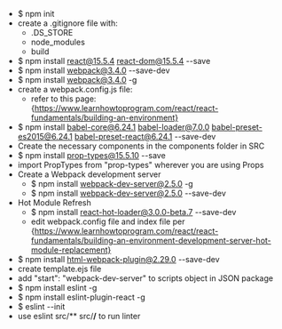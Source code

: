 - $ npm init
- create a .gitignore file with:
  - .DS_STORE
  -  node_modules
  - build
- $ npm install react@15.5.4 react-dom@15.5.4 --save
- $ npm install webpack@3.4.0 --save-dev
- $ npm install webpack@3.4.0 -g
- create a webpack.config.js file:
  - refer to this page: {https://www.learnhowtoprogram.com/react/react-fundamentals/building-an-environment}
- $ npm install babel-core@6.24.1 babel-loader@7.0.0 babel-preset-es2015@6.24.1 babel-preset-react@6.24.1 --save-dev  
- Create the necessary components in the components folder in SRC
- $ npm install prop-types@15.5.10 --save
 - import PropTypes from "prop-types" wherever you are using Props
- Create a Webpack development server
  - $ npm install webpack-dev-server@2.5.0 -g
  - $ npm install webpack-dev-server@2.5.0 --save-dev
- Hot Module Refresh
  - $ npm install react-hot-loader@3.0.0-beta.7 --save-dev
  - edit webpack.config file and index file per {https://www.learnhowtoprogram.com/react/react-fundamentals/building-an-environment-development-server-hot-module-replacement}
- $ npm install html-webpack-plugin@2.29.0 --save-dev
- create template.ejs file
- add "start":  "webpack-dev-server" to scripts object in JSON package
- $ npm install eslint -g
- $ npm install eslint-plugin-react -g
- $ eslint --init
- use eslint src/** src/**/** to run linter
